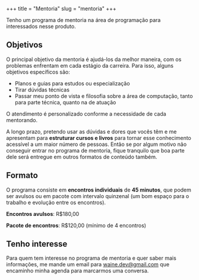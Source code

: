 +++
title = "Mentoria"
slug = "mentoria"
+++

Tenho um programa de mentoria na área de programação para interessados nesse produto.

## Objetivos

O principal objetivo da mentoria é ajudá-los da melhor maneira, com os problemas enfrentam em cada estágio da carreira.
Para isso, alguns objetivos específicos são:

- Planos e guias para estudos ou especialização
- Tirar dúvidas técnicas
- Passar meu ponto de vista e filosofia sobre a área de computação, tanto para parte técnica, quanto na de atuação

O atendimento é personalizado conforme a necessidade de cada mentorando.

A longo prazo, pretendo usar as dúvidas e dores que vocês têm e me apresentam para **estruturar cursos e livros** para tornar esse conhecimento acessível a um maior número de pessoas.
Então se por algum motivo não conseguir entrar no programa de mentoria, fique tranquilo que boa parte dele será entregue em outros formatos de conteúdo também.

## Formato

O programa consiste em **encontros individuais** de **45 minutos**, que podem ser avulsos ou em pacote com intervalo quinzenal (um bom espaço para o trabalho e evolução entre os encontros).

**Encontros avulsos**: R$180,00

**Pacote de encontros**: R$120,00 (mínimo de 4 encontros)

## Tenho interesse

Para quem tem interesse no programa de mentoria e quer saber mais informações, me mande um email para [waine.dev@gmail.com](mailto:waine.dev@gmail.com) que encaminho minha agenda para marcarmos uma conversa.
